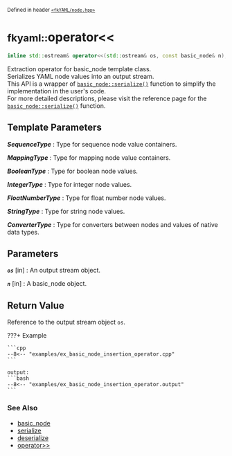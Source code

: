 <small>Defined in header [`<fkYAML/node.hpp>`](https://github.com/fktn-k/fkYAML/blob/develop/include/fkYAML/node.hpp)</small>

# <small>fkyaml::</small>operator<<

```cpp
inline std::ostream& operator<<(std::ostream& os, const basic_node& n);
```

Extraction operator for basic_node template class.  
Serializes YAML node values into an output stream.  
This API is a wrapper of [`basic_node::serialize()`](serialize.md) function to simplify the implementation in the user's code.  
For more detailed descriptions, please visit the reference page for the [`basic_node::serialize()`](serialize.md) function.  

## **Template Parameters**

***SequenceType***
:   Type for sequence node value containers.

***MappingType***
:   Type for mapping node value containers.

***BooleanType***
:   Type for boolean node values.

***IntegerType***
:   Type for integer node values.

***FloatNumberType***
:   Type for float number node values.

***StringType***
:   Type for string node values.

***ConverterType***
:   Type for converters between nodes and values of native data types.

## **Parameters**

***`os`*** [in]
:   An output stream object.

***`n`*** [in]
:   A basic_node object.

## **Return Value**

Reference to the output stream object `os`.  

???+ Example

    ```cpp
    --8<-- "examples/ex_basic_node_insertion_operator.cpp"
    ```

    output:
    ```bash
    --8<-- "examples/ex_basic_node_insertion_operator.output"
    ```

### **See Also**

* [basic_node](index.md)
* [serialize](serialize.md)
* [deserialize](deserialize.md)
* [operator>>](extraction_operator.md)
